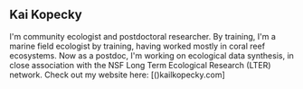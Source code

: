 ## Kai Kopecky

I'm community ecologist and postdoctoral researcher. By training, I'm a marine field ecologist by training, having worked mostly in coral reef ecosystems. Now as a postdoc, I'm working on ecological data synthesis, in close association with the NSF Long Term Ecological Research (LTER) network. Check out my website here: [()kailkopecky.com]

<!--
**kkopecky711/kkopecky711** is a ✨ _special_ ✨ repository because its `README.md` (this file) appears on your GitHub profile.

